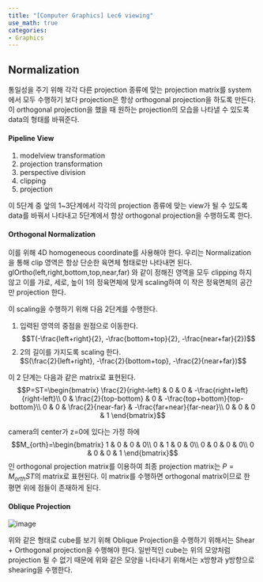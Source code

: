 ```yaml
---
title: "[Computer Graphics] Lec6 viewing"
use_math: true
categories:
- Graphics
---
```


## Normalization
통일성을 주기 위해 각각 다른 projection 종류에 맞는 projection matrix를 system에서 모두 수행하기 보다 projection은 항상 orthogonal projection을 하도록 만든다. 이 orthogonal projection을 했을 때 원하는 projection의 모습을 나타낼 수 있도록 data의 형태를 바꿔준다. 
#### Pipeline View
1. modelview transformation
2. projection transformation
3. perspective division
4. clipping
5. projection

이 5단계 중 앞의 1~3단계에서 각각의 projection 종류에 맞는 view가 될 수 있도록  data를 바꿔서 나타내고 5단계에서 항상 orthogonal projection을 수행하도록 한다.

#### Orthogonal Normalization
이를 위해 4D homogeneous coordinate를 사용해야 한다. 우리는 Normalization을 통해 clip 영역은 항상 단순한 육면체 형태로만 나타내면 된다. glOrtho(left,right,bottom,top,near,far) 와 같이 정해진 영역을 모두 clipping 하지 않고 이를 가로, 세로, 높이 1의 정육면체에 맞게 scaling하여 이 작은 정육면체의 공간만 projection 한다.

이 scaling을 수행하기 위해 다음 2단계를 수행한다.
1. 입력된 영역의 중점을 원점으로 이동한다. 
$$T(-\frac{left+right}{2}, -\frac{bottom+top}{2}, -\frac{near+far}{2})$$
2. 2의 길이를 가지도록 scaling 한다.  
$S(\frac{2}{left+right}, -\frac{2}{bottom+top}, -\frac{2}{near+far})$$

이 2 단계는 다음과 같은 matrix로 표현된다.
$$P=ST=\begin{bmatrix}
\frac{2}{right-left} & 0 & 0 & -\frac{right+left}{right-left}\\ 
0 & \frac{2}{top-bottom} & 0 & -\frac{top+bottom}{top-bottom}\\ 
0 & 0 & \frac{2}{near-far} & -\frac{far+near}{far-near}\\ 
0 & 0 & 0 & 1
\end{bmatrix}$$

camera의 center가 z=0에 있다는 가정 하에 $$M_{orth}=\begin{bmatrix}
1 & 0 & 0 & 0\\ 
0 & 1 & 0 & 0\\ 
0 & 0 & 0 & 0\\ 
0 & 0 & 0 & 1
\end{bmatrix}$$인 orthogonal projection matrix를 이용하여 최종 projection matrix는 $P=M_{orth}ST$의 matrix로  표현된다. 이 matrix를 수행하면 orthogonal matrix이므로 한 평면 위에 점들이 존재하게 된다.

#### Oblique Projection
![image](https://user-images.githubusercontent.com/79836443/114040814-f36ac100-98be-11eb-8178-526dad4a8858.png)

위와 같은 형태로 cube를 보기 위해 Oblique Projection을 수행하기 위해서는 Shear + Orthogonal projection을 수행해야 한다. 일반적인 cube는 위의 모양처럼 projection 될 수 없기 때문에 위와 같은 모양을 나타내기 위해서는 x방향과 y방향으로 shearing을 수행한다.
